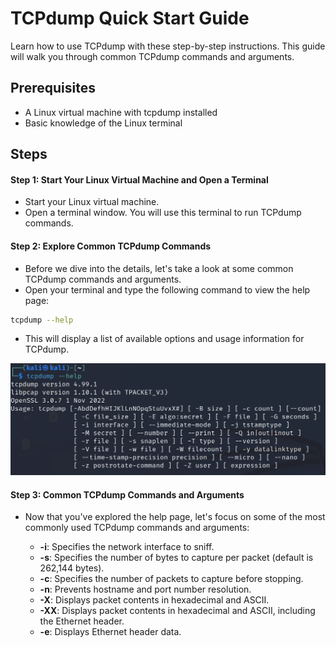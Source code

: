 # TCPdump Quick Start Guide

Learn how to use TCPdump with these step-by-step instructions. This guide will walk you through common TCPdump commands and arguments.

## Prerequisites

- A Linux virtual machine with tcpdump installed
- Basic knowledge of the Linux terminal

## Steps

#### Step 1: Start Your Linux Virtual Machine and Open a Terminal
 - Start your Linux virtual machine.
 - Open a terminal window. You will use this terminal to run TCPdump commands.

#### Step 2: Explore Common TCPdump Commands
 - Before we dive into the details, let's take a look at some common TCPdump commands and arguments.
 - Open your terminal and type the following command to view the help page:
```bash
tcpdump --help
```
 - This will display a list of available options and usage information for TCPdump.

![alt text](https://github.com/Zaini2446/tcpdumplab/blob/main/tcpdumphelp.png?raw=true)

#### Step 3: Common TCPdump Commands and Arguments

- Now that you've explored the help page, let's focus on some of the most commonly used TCPdump commands and arguments:
  
    - **-i**: Specifies the network interface to sniff.
    - **-s**: Specifies the number of bytes to capture per packet (default is 262,144 bytes).
    - **-c**: Specifies the number of packets to capture before stopping.
    - **-n**: Prevents hostname and port number resolution.
    - **-X**: Displays packet contents in hexadecimal and ASCII.
    - **-XX**: Displays packet contents in hexadecimal and ASCII, including the Ethernet header.
    - **-e**: Displays Ethernet header data.
